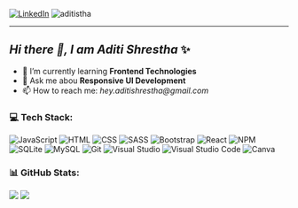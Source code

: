 [![LinkedIn](https://img.shields.io/badge/LinkedIn-%230077B5.svg?logo=linkedin&logoColor=white)](https://linkedin.com/in/aditistha)
<span align="right"><img src="https://komarev.com/ghpvc/?username=aditistha&label=Profile%20views&color=0e75b6&style=flat" alt="aditistha"/></span> 

<hr>

## _Hi there 👋, I am Aditi Shrestha_ ✨

- 🌱 I’m currently learning **Frontend Technologies**
- 💬 Ask me abou **Responsive UI Development**
- 📫 How to reach me: _hey.aditishrestha@gmail.com_


### 💻 Tech Stack:

![JavaScript](https://img.shields.io/badge/JavaScript-white?style=for-the-badge&logo=javascript&logoColor=%23FFFFFF&color=%23F7DF1E)
![HTML](https://img.shields.io/badge/HTML-white?style=for-the-badge&logo=html5&logoColor=%23FFFFFF&color=%23E34F26)
![CSS](https://img.shields.io/badge/CSS-blue?style=for-the-badge&logo=css3)
![SASS](https://img.shields.io/badge/SASS-hotpink.svg?style=for-the-badge&logo=SASS&logoColor=white) 
![Bootstrap](https://img.shields.io/badge/Bootstrap-white?style=for-the-badge&logo=bootstrap&logoColor=%23FFFFFF&color=%237952B3)
![React](https://img.shields.io/badge/react-%2320232a.svg?style=for-the-badge&logo=react&logoColor=%2361DAFB) 
![NPM](https://img.shields.io/badge/NPM-%23CB3837.svg?style=for-the-badge&logo=npm&logoColor=white) 
![SQLite](https://img.shields.io/badge/sqlite-%2307405e.svg?style=for-the-badge&logo=sqlite&logoColor=white) 
![MySQL](https://img.shields.io/badge/mysql-%2300000f.svg?style=for-the-badge&logo=mysql&logoColor=white) 
![Git](https://img.shields.io/badge/Git-white?style=for-the-badge&logo=git&logoColor=%23FFFFFF&color=%23F05032)
![Visual Studio](https://img.shields.io/badge/Visual_Studio-white?style=for-the-badge&logo=visualstudio&logoColor=%23FFFFFF&color=%235C2D91)
![Visual Studio Code](https://img.shields.io/badge/Visual_Studio_Code-white?style=for-the-badge&logo=visualstudiocode&logoColor=%23FFFFFF&color=%23007ACC) 
![Canva](https://img.shields.io/badge/Canva-%2300C4CC.svg?style=for-the-badge&logo=Canva&logoColor=white) 


### 📊 GitHub Stats:

![](https://github-readme-streak-stats.herokuapp.com/?user=aditistha&theme=dark&hide_border=false)
![](https://github-readme-stats.vercel.app/api/top-langs/?username=aditistha&theme=dark&hide_border=false&include_all_commits=true&count_private=true&layout=compact)
